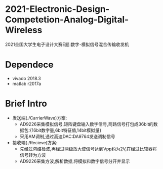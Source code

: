 # 2021-Electronic-Design-Competetion-Analog-Digital-Wireless
2021全国大学生电子设计大赛E题:数字-模拟信号混合传输收发机
# Dependece
- vivado 2018.3
- matlab r2017a
# Brief Intro
- 发送端(./CarrierWave)方案:
  - AD9226采集模拟信号,矩阵键盘输入数字信号,两路信号打包成36bit的数据包:{16bit数字量,6bit特征值,14bit模拟量}
  - 采用AM调制,通过高速DAC:DA9764发送调制信号
- 接收端(./Recieve)方案:
  - 先经过包络检波,再经过两级放大使信号达到Vpp约为2V,在经过比较器将信号转为方波
  - AD9226采集方波,解析数据,将模拟和数字信号分开并显示
